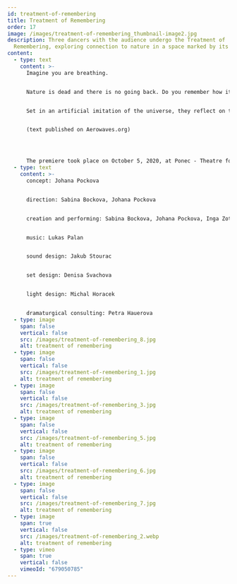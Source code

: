 ```yaml
---
id: treatment-of-remembering
title: Treatment of Remembering
order: 17
image: /images/treatment-of-remembering_thumbnail-image2.jpg
description: Three dancers with the audience undergo the Treatment of
  Remembering, exploring connection to nature in a space marked by its absence.
content:
  - type: text
    content: >-
      Imagine you are breathing.


      Nature is dead and there is no going back. Do you remember how it felt when we could breathe together? When we could bury our feet in the grass? When raindrops fell on us? Three performers lead the audience in a ritual of remembrance at a time when the natural world, exhausted by humanity, no longer exists.


      Set in an artificial imitation of the universe, they reflect on the ever increasing replacement of nature with the built environment. Treatment of Remembering encourages us to look inside and awaken long forgotten memories; it draws attention to the uniqueness of physical and emotional experiences connected with nature. Minimalist choreography and scenography create a sense of timelessness, complemented by a complex and sensitive musical composition and intense lighting states, which offer a dense statement on origin and extinction. A delicate and expressive apocalyptic vision, the work is both a meditative social critique and a guide to shaping a new world. 


      (text published on Aerowaves.org)




      The premiere took place on October 5, 2020, at Ponec - Theatre for Dance, Prague, Czech Republic
  - type: text
    content: >-
      concept: Johana Pockova


      direction: Sabina Bockova, Johana Pockova


      creation and performing: Sabina Bockova, Johana Pockova, Inga Zotova-Mikshina


      music: Lukas Palan


      sound design: Jakub Stourac


      set design: Denisa Svachova


      light design: Michal Horacek


      dramaturgical consulting: Petra Hauerova
  - type: image
    span: false
    vertical: false
    src: /images/treatment-of-remembering_8.jpg
    alt: treatment of remembering
  - type: image
    span: false
    vertical: false
    src: /images/treatment-of-remembering_1.jpg
    alt: treatment of remembering
  - type: image
    span: false
    vertical: false
    src: /images/treatment-of-remembering_3.jpg
    alt: treatment of remembering
  - type: image
    span: false
    vertical: false
    src: /images/treatment-of-remembering_5.jpg
    alt: treatment of remembering
  - type: image
    span: false
    vertical: false
    src: /images/treatment-of-remembering_6.jpg
    alt: treatment of remembering
  - type: image
    span: false
    vertical: false
    src: /images/treatment-of-remembering_7.jpg
    alt: treatment of remembering
  - type: image
    span: true
    vertical: false
    src: /images/treatment-of-remembering_2.webp
    alt: treatment of remembering
  - type: vimeo
    span: true
    vertical: false
    vimeoId: "679050785"
---
```

